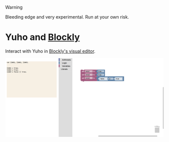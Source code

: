 > [!WARNING]  
> Bleeding edge and very experimental. Run at your own risk.  

# Yuho and [Blockly](https://developers.google.com/blockly)

Interact with Yuho in [Blockly's visual editor](https://github.com/jaelle/blockly-page-editor).

![](../../../../asset/screenshot/yuho_and_blockly.png)
